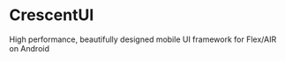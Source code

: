 CrescentUI
==========

High performance, beautifully designed mobile UI framework for Flex/AIR on Android